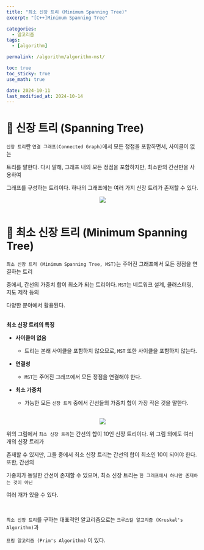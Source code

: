 ```yaml
---
title: "최소 신장 트리 (Minimum Spanning Tree)"
excerpt: "[C++]Minimum Spanning Tree"

categories:
  - 알고리즘
tags:
  - [algorithm]

permalink: /algorithm/algorithm-mst/

toc: true
toc_sticky: true
use_math: true

date: 2024-10-11
last_modified_at: 2024-10-14
---
```


# 👑 신장 트리 (Spanning Tree)

`신장 트리`란 `연결 그래프(Connected Graph)`에서 모든 정점을 포함하면서, 사이클이 없는 <br>

트리를 말한다. 다시 말해, 그래프 내의 모든 정점을 포함하지만, 최소한의 간선만을 사용하여 <br>

그래프를 구성하는 트리이다. 하나의 그래프에는 여러 가지 신장 트리가 존재할 수 있다.

<center><img src="https://github.com/user-attachments/assets/ee73172f-a15f-4008-a773-e25ce68808fa"></center>

<br>

# 👑 최소 신장 트리 (Minimum Spanning Tree)

`최소 신장 트리 (Minimum Spanning Tree, MST)`는 주어진 그래프에서 모든 정점을 연결하는 트리 <br>

중에서, 간선의 가중치 합이 최소가 되는 트리이다. `MST`는 네트워크 설계, 클러스터링, 지도 제작 등의 <br>

다양한 분야에서 활용된다. <br><br>

**최소 신장 트리의 특징**

- **사이클이 없음**

    + 트리는 본래 사이클을 포함하지 않으므로, `MST` 또한 사이클을 포함하지 않는다.

- **연결성**

    + `MST`는 주어진 그래프에서 모든 정점을 연결해야 한다.

- **최소 가중치**

    + 가능한 모든 `신장 트리` 중에서 간선들의 가중치 합이 가장 작은 것을 말한다.

<br>

<center><img src="https://github.com/user-attachments/assets/cff6fe81-f1e3-41af-83cb-ef6f305c94e5"></center>

위의 그림에서 `최소 신장 트리`는 간선의 합이 10인 신장 트리이다. 위 그림 외에도 여러 개의 신장 트리가 <br>

존재할 수 있지만, 그들 중에서 최소 신장 트리는 간선의 합이 최소인 10이 되어야 한다. 또한, 간선의 <br>

가중치가 동일한 간선이 존재할 수 있으며, 최소 신장 트리는 `한 그래프에서 하나만 존재하는 것이 아닌` <br>

여러 개가 있을 수 있다.

<br>

`최소 신장 트리`를 구하는 대표적인 알고리즘으로는 `크루스칼 알고리즘 (Kruskal's Algorithm)`과 <br>

`프림 알고리즘 (Prim's Algorithm)` 이 있다. 







